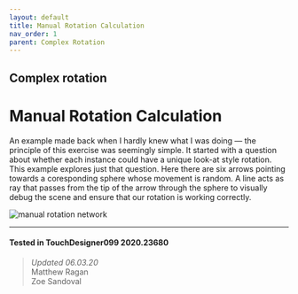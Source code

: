 ```yaml
---
layout: default
title: Manual Rotation Calculation
nav_order: 1
parent: Complex Rotation
---
```


## Complex rotation
# Manual Rotation Calculation

An example made back when I hardly knew what I was doing — the principle of this exercise was seemingly simple. It started with a question about whether each instance could have a unique look-at style rotation. This example explores just that question. Here there are six arrows pointing towards a coresponding sphere whose movement is random. A line acts as ray that passes from the tip of the arrow through the sphere to visually debug the scene and ensure that our rotation is working correctly.

![manual rotation network](../../assets/img/complex-rotation/manual-rotation/manual-rotation-01.jpg)

---

#### Tested in TouchDesigner099 2020.23680 
>*Updated 06.03.20*  
Matthew Ragan  
Zoe Sandoval  